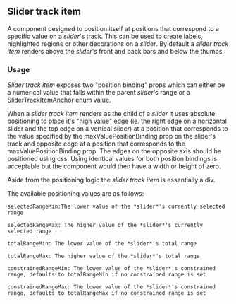 ## Slider track item

A component designed to position itself at positions that correspond to a specific value on a *slider*'s track.  This can be used to create labels, highlighted regions or other decorations on a *slider*.  By default a *slider track item* renders above the *slider*'s front and back bars and below the thumbs.

### Usage
*Slider track item* exposes two "position binding" props which can either be a numerical value that falls within the parent *slider*'s range or a SliderTrackItemAnchor enum value.  

When a *slider track item* renders as the child of a *slider* it uses absolute positioning to place it's "high value" edge (ie. the right edge on a horizontal slider and the top edge on a vertical slider) at a position that corresponds to the value specified by the maxValuePositionBinding prop on the slider's track and opposite edge at a position that corresponds to the maxValuePositionBinding prop.  The edges on the opposite axis should be positioned using css.  Using identical values for both position bindings is acceptable but the component would then have a width or height of zero.

Aside from the positioning logic the *slider track item* is essentially a div.

The available positioning values are as follows:

    selectedRangeMin:The lower value of the *slider*'s currently selected range

    selectedRangeMax: The higher value of the *slider*'s currently selected range

    totalRangeMin: The lower value of the *slider*'s total range

    totalRangeMax: The higher value of the *slider*'s total range

    constrainedRangeMin: The lower value of the *slider*'s constrained range, defaults to totalRangeMin if no constrained range is set
    
    constrainedRangeMax: The lower value of the *slider*'s constrained range, defaults to totalRangeMax if no constrained range is set